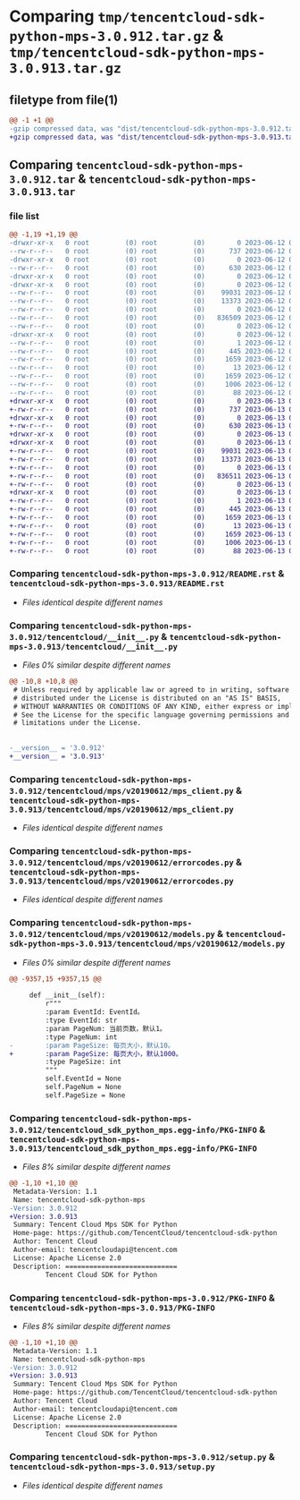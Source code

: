 # Comparing `tmp/tencentcloud-sdk-python-mps-3.0.912.tar.gz` & `tmp/tencentcloud-sdk-python-mps-3.0.913.tar.gz`

## filetype from file(1)

```diff
@@ -1 +1 @@
-gzip compressed data, was "dist/tencentcloud-sdk-python-mps-3.0.912.tar", last modified: Mon Jun 12 03:08:03 2023, max compression
+gzip compressed data, was "dist/tencentcloud-sdk-python-mps-3.0.913.tar", last modified: Tue Jun 13 02:15:23 2023, max compression
```

## Comparing `tencentcloud-sdk-python-mps-3.0.912.tar` & `tencentcloud-sdk-python-mps-3.0.913.tar`

### file list

```diff
@@ -1,19 +1,19 @@
-drwxr-xr-x   0 root         (0) root         (0)        0 2023-06-12 03:08:03.000000 tencentcloud-sdk-python-mps-3.0.912/
--rw-r--r--   0 root         (0) root         (0)      737 2023-06-12 03:08:03.000000 tencentcloud-sdk-python-mps-3.0.912/README.rst
-drwxr-xr-x   0 root         (0) root         (0)        0 2023-06-12 03:08:03.000000 tencentcloud-sdk-python-mps-3.0.912/tencentcloud/
--rw-r--r--   0 root         (0) root         (0)      630 2023-06-12 03:08:03.000000 tencentcloud-sdk-python-mps-3.0.912/tencentcloud/__init__.py
-drwxr-xr-x   0 root         (0) root         (0)        0 2023-06-12 03:08:03.000000 tencentcloud-sdk-python-mps-3.0.912/tencentcloud/mps/
-drwxr-xr-x   0 root         (0) root         (0)        0 2023-06-12 03:08:03.000000 tencentcloud-sdk-python-mps-3.0.912/tencentcloud/mps/v20190612/
--rw-r--r--   0 root         (0) root         (0)    99031 2023-06-12 03:08:03.000000 tencentcloud-sdk-python-mps-3.0.912/tencentcloud/mps/v20190612/mps_client.py
--rw-r--r--   0 root         (0) root         (0)    13373 2023-06-12 03:08:03.000000 tencentcloud-sdk-python-mps-3.0.912/tencentcloud/mps/v20190612/errorcodes.py
--rw-r--r--   0 root         (0) root         (0)        0 2023-06-12 03:08:03.000000 tencentcloud-sdk-python-mps-3.0.912/tencentcloud/mps/v20190612/__init__.py
--rw-r--r--   0 root         (0) root         (0)   836509 2023-06-12 03:08:03.000000 tencentcloud-sdk-python-mps-3.0.912/tencentcloud/mps/v20190612/models.py
--rw-r--r--   0 root         (0) root         (0)        0 2023-06-12 03:08:03.000000 tencentcloud-sdk-python-mps-3.0.912/tencentcloud/mps/__init__.py
-drwxr-xr-x   0 root         (0) root         (0)        0 2023-06-12 03:08:03.000000 tencentcloud-sdk-python-mps-3.0.912/tencentcloud_sdk_python_mps.egg-info/
--rw-r--r--   0 root         (0) root         (0)        1 2023-06-12 03:08:03.000000 tencentcloud-sdk-python-mps-3.0.912/tencentcloud_sdk_python_mps.egg-info/dependency_links.txt
--rw-r--r--   0 root         (0) root         (0)      445 2023-06-12 03:08:03.000000 tencentcloud-sdk-python-mps-3.0.912/tencentcloud_sdk_python_mps.egg-info/SOURCES.txt
--rw-r--r--   0 root         (0) root         (0)     1659 2023-06-12 03:08:03.000000 tencentcloud-sdk-python-mps-3.0.912/tencentcloud_sdk_python_mps.egg-info/PKG-INFO
--rw-r--r--   0 root         (0) root         (0)       13 2023-06-12 03:08:03.000000 tencentcloud-sdk-python-mps-3.0.912/tencentcloud_sdk_python_mps.egg-info/top_level.txt
--rw-r--r--   0 root         (0) root         (0)     1659 2023-06-12 03:08:03.000000 tencentcloud-sdk-python-mps-3.0.912/PKG-INFO
--rw-r--r--   0 root         (0) root         (0)     1006 2023-06-12 03:08:03.000000 tencentcloud-sdk-python-mps-3.0.912/setup.py
--rw-r--r--   0 root         (0) root         (0)       88 2023-06-12 03:08:03.000000 tencentcloud-sdk-python-mps-3.0.912/setup.cfg
+drwxr-xr-x   0 root         (0) root         (0)        0 2023-06-13 02:15:23.000000 tencentcloud-sdk-python-mps-3.0.913/
+-rw-r--r--   0 root         (0) root         (0)      737 2023-06-13 02:15:23.000000 tencentcloud-sdk-python-mps-3.0.913/README.rst
+drwxr-xr-x   0 root         (0) root         (0)        0 2023-06-13 02:15:23.000000 tencentcloud-sdk-python-mps-3.0.913/tencentcloud/
+-rw-r--r--   0 root         (0) root         (0)      630 2023-06-13 02:15:23.000000 tencentcloud-sdk-python-mps-3.0.913/tencentcloud/__init__.py
+drwxr-xr-x   0 root         (0) root         (0)        0 2023-06-13 02:15:23.000000 tencentcloud-sdk-python-mps-3.0.913/tencentcloud/mps/
+drwxr-xr-x   0 root         (0) root         (0)        0 2023-06-13 02:15:23.000000 tencentcloud-sdk-python-mps-3.0.913/tencentcloud/mps/v20190612/
+-rw-r--r--   0 root         (0) root         (0)    99031 2023-06-13 02:15:23.000000 tencentcloud-sdk-python-mps-3.0.913/tencentcloud/mps/v20190612/mps_client.py
+-rw-r--r--   0 root         (0) root         (0)    13373 2023-06-13 02:15:23.000000 tencentcloud-sdk-python-mps-3.0.913/tencentcloud/mps/v20190612/errorcodes.py
+-rw-r--r--   0 root         (0) root         (0)        0 2023-06-13 02:15:23.000000 tencentcloud-sdk-python-mps-3.0.913/tencentcloud/mps/v20190612/__init__.py
+-rw-r--r--   0 root         (0) root         (0)   836511 2023-06-13 02:15:23.000000 tencentcloud-sdk-python-mps-3.0.913/tencentcloud/mps/v20190612/models.py
+-rw-r--r--   0 root         (0) root         (0)        0 2023-06-13 02:15:23.000000 tencentcloud-sdk-python-mps-3.0.913/tencentcloud/mps/__init__.py
+drwxr-xr-x   0 root         (0) root         (0)        0 2023-06-13 02:15:23.000000 tencentcloud-sdk-python-mps-3.0.913/tencentcloud_sdk_python_mps.egg-info/
+-rw-r--r--   0 root         (0) root         (0)        1 2023-06-13 02:15:23.000000 tencentcloud-sdk-python-mps-3.0.913/tencentcloud_sdk_python_mps.egg-info/dependency_links.txt
+-rw-r--r--   0 root         (0) root         (0)      445 2023-06-13 02:15:23.000000 tencentcloud-sdk-python-mps-3.0.913/tencentcloud_sdk_python_mps.egg-info/SOURCES.txt
+-rw-r--r--   0 root         (0) root         (0)     1659 2023-06-13 02:15:23.000000 tencentcloud-sdk-python-mps-3.0.913/tencentcloud_sdk_python_mps.egg-info/PKG-INFO
+-rw-r--r--   0 root         (0) root         (0)       13 2023-06-13 02:15:23.000000 tencentcloud-sdk-python-mps-3.0.913/tencentcloud_sdk_python_mps.egg-info/top_level.txt
+-rw-r--r--   0 root         (0) root         (0)     1659 2023-06-13 02:15:23.000000 tencentcloud-sdk-python-mps-3.0.913/PKG-INFO
+-rw-r--r--   0 root         (0) root         (0)     1006 2023-06-13 02:15:23.000000 tencentcloud-sdk-python-mps-3.0.913/setup.py
+-rw-r--r--   0 root         (0) root         (0)       88 2023-06-13 02:15:23.000000 tencentcloud-sdk-python-mps-3.0.913/setup.cfg
```

### Comparing `tencentcloud-sdk-python-mps-3.0.912/README.rst` & `tencentcloud-sdk-python-mps-3.0.913/README.rst`

 * *Files identical despite different names*

### Comparing `tencentcloud-sdk-python-mps-3.0.912/tencentcloud/__init__.py` & `tencentcloud-sdk-python-mps-3.0.913/tencentcloud/__init__.py`

 * *Files 0% similar despite different names*

```diff
@@ -10,8 +10,8 @@
 # Unless required by applicable law or agreed to in writing, software
 # distributed under the License is distributed on an "AS IS" BASIS,
 # WITHOUT WARRANTIES OR CONDITIONS OF ANY KIND, either express or implied.
 # See the License for the specific language governing permissions and
 # limitations under the License.
 
 
-__version__ = '3.0.912'
+__version__ = '3.0.913'
```

### Comparing `tencentcloud-sdk-python-mps-3.0.912/tencentcloud/mps/v20190612/mps_client.py` & `tencentcloud-sdk-python-mps-3.0.913/tencentcloud/mps/v20190612/mps_client.py`

 * *Files identical despite different names*

### Comparing `tencentcloud-sdk-python-mps-3.0.912/tencentcloud/mps/v20190612/errorcodes.py` & `tencentcloud-sdk-python-mps-3.0.913/tencentcloud/mps/v20190612/errorcodes.py`

 * *Files identical despite different names*

### Comparing `tencentcloud-sdk-python-mps-3.0.912/tencentcloud/mps/v20190612/models.py` & `tencentcloud-sdk-python-mps-3.0.913/tencentcloud/mps/v20190612/models.py`

 * *Files 0% similar despite different names*

```diff
@@ -9357,15 +9357,15 @@
 
     def __init__(self):
         r"""
         :param EventId: EventId。
         :type EventId: str
         :param PageNum: 当前页数，默认1。
         :type PageNum: int
-        :param PageSize: 每页大小，默认10。
+        :param PageSize: 每页大小，默认1000。
         :type PageSize: int
         """
         self.EventId = None
         self.PageNum = None
         self.PageSize = None
```

### Comparing `tencentcloud-sdk-python-mps-3.0.912/tencentcloud_sdk_python_mps.egg-info/PKG-INFO` & `tencentcloud-sdk-python-mps-3.0.913/tencentcloud_sdk_python_mps.egg-info/PKG-INFO`

 * *Files 8% similar despite different names*

```diff
@@ -1,10 +1,10 @@
 Metadata-Version: 1.1
 Name: tencentcloud-sdk-python-mps
-Version: 3.0.912
+Version: 3.0.913
 Summary: Tencent Cloud Mps SDK for Python
 Home-page: https://github.com/TencentCloud/tencentcloud-sdk-python
 Author: Tencent Cloud
 Author-email: tencentcloudapi@tencent.com
 License: Apache License 2.0
 Description: ============================
         Tencent Cloud SDK for Python
```

### Comparing `tencentcloud-sdk-python-mps-3.0.912/PKG-INFO` & `tencentcloud-sdk-python-mps-3.0.913/PKG-INFO`

 * *Files 8% similar despite different names*

```diff
@@ -1,10 +1,10 @@
 Metadata-Version: 1.1
 Name: tencentcloud-sdk-python-mps
-Version: 3.0.912
+Version: 3.0.913
 Summary: Tencent Cloud Mps SDK for Python
 Home-page: https://github.com/TencentCloud/tencentcloud-sdk-python
 Author: Tencent Cloud
 Author-email: tencentcloudapi@tencent.com
 License: Apache License 2.0
 Description: ============================
         Tencent Cloud SDK for Python
```

### Comparing `tencentcloud-sdk-python-mps-3.0.912/setup.py` & `tencentcloud-sdk-python-mps-3.0.913/setup.py`

 * *Files identical despite different names*

